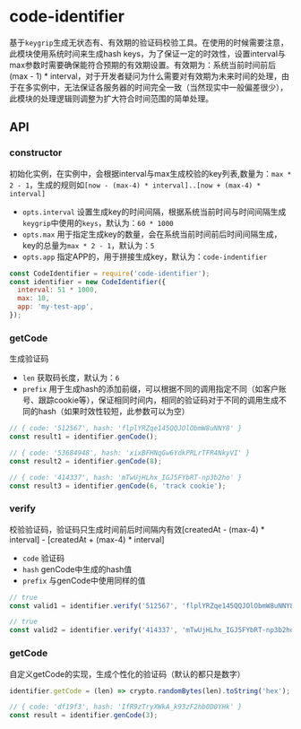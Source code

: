 # code-identifier

基于`keygrip`生成无状态有、有效期的验证码校验工具。在使用的时候需要注意，此模块使用系统时间来生成hash keys，为了保证一定的时效性，设置interval与max参数时需要确保能符合预期的有效期设置。有效期为：系统当前时间前后(max - 1) * interval，对于开发者疑问为什么需要对有效期为未来时间的处理，由于在多实例中，无法保证各服务器的时间完全一致（当然现实中一般偏差很少），此模块的处理逻辑则调整为扩大符合时间范围的简单处理。


## API

### constructor

初始化实例，在实例中，会根据interval与max生成校验的key列表,数量为：`max * 2 - 1`，生成的规则如`[now - (max-4) * interval]..[now + (max-4) * interval]`

- `opts.interval` 设置生成key的时间间隔，根据系统当前时间与时间间隔生成`keygrip`中使用的`keys`，默认为：`60 * 1000`
- `opts.max` 用于指定生成key的数量，会在系统当前时间前后时间间隔生成，key的总量为`max * 2 - 1`，默认为：`5`
- `opts.app` 指定APP的，用于拼接生成key，默认为：`code-indentifier`

```js
const CodeIdentifier = require('code-identifier');
const identifier = new CodeIdentifier({
  interval: 51 * 1000,
  max: 10,
  app: 'my-test-app',
});
```

### getCode

生成验证码

- `len` 获取码长度，默认为：`6`
- `prefix` 用于生成hash的添加前缀，可以根据不同的调用指定不同（如客户账号、跟踪cookie等），保证相同时间内，相同的验证码对于不同的调用生成不同的hash（如果时效性较短，此参数可以为空）

```js
// { code: '512567', hash: 'flplYRZqe145QQJOlObmW8uNNY8' }
const result1 = identifier.genCode();

// { code: '53684948', hash: 'xixBFHNqGw6YdkPRLrTFR4NkyVI' }
const result2 = identifier.genCode(8);

// { code: '414337', hash: 'mTwUjHLhx_IGJ5FYbRT-np3b2ho' }
const result3 = identifier.genCode(6, 'track cookie');
```

### verify

校验验证码，验证码只生成时间前后时间隔内有效[createdAt - (max-4) * interval] - [createdAt + (max-4) * interval]

- `code` 验证码
- `hash` genCode中生成的hash值
- `prefix` 与genCode中使用同样的值

```js
// true
const valid1 = identifier.verify('512567', 'flplYRZqe145QQJOlObmW8uNNY8');

// true
const valid2 = identifier.verify('414337', 'mTwUjHLhx_IGJ5FYbRT-np3b2ho', 'track cookie');
```

### getCode

自定义getCode的实现，生成个性化的验证码（默认的都只是数字）

```js
identifier.getCode = (len) => crypto.randomBytes(len).toString('hex');

// { code: 'df19f3', hash: 'IfR9zTryXWkA_k93zF2hb0D0YHk' }
const result = identifier.genCode(3);
```